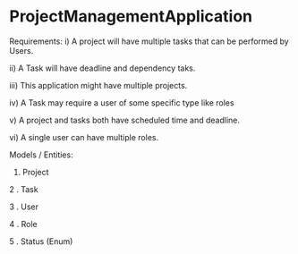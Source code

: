 # ProjectManagementApplication

Requirements:
i) A project will have multiple tasks that can be performed by Users.

ii) A Task will have deadline and dependency taks. 

iii) This application might have multiple projects. 

iv) A Task may require a user of some specific type like roles

v) A project and tasks both have scheduled time and deadline. 

vi) A single user can have multiple roles. 


Models / Entities:

1. Project

2 . Task

3 . User

4 . Role

5 . Status (Enum)
